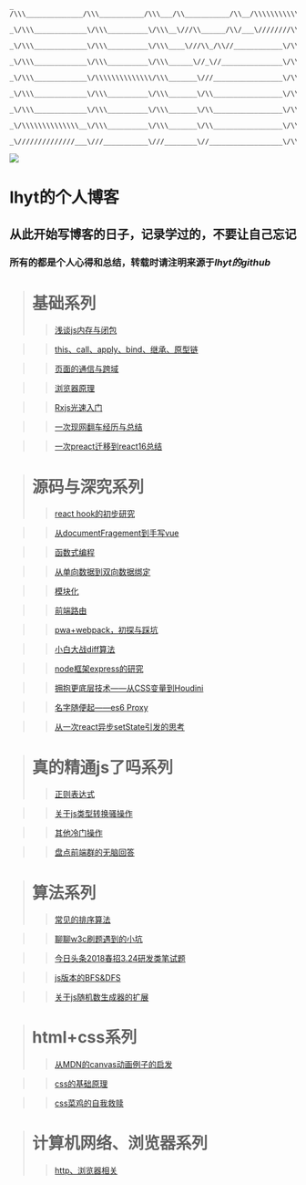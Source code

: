 	_ /\\\______________/\\\___________/\\\___/\\___________/\\__/\\\\\\\\\\\\\\\\______
	  _\/\\\_____________\/\\\__________\/\\\__\///\\______/\\/___\////////\\\/////______
	   _\/\\\_____________\/\\\__________\/\\\____\///\\_/\\//____________\/\\\__________
	    _\/\\\_____________\/\\\__________\/\\\______\//_\//_______________\/\\\_________
	     _\/\\\_____________\/\\\\\\\\\\\\\\/\\\_______\///_________________\/\\\________
	      _\/\\\_____________\/\\\__________\/\\\_______\/\\_________________\/\\\_______
	       _\/\\\_____________\/\\\__________\/\\\_______\/\\_________________\/\\\_______
	        _\/\\\\\\\\\\\\\\__\/\\\__________\/\\\_______\/\\_________________\/\\\______
	         _\//////////////___\///___________\///________\//__________________\/\\\_____
		 

<a href="#基础系列"><img src="https://img.shields.io/badge/>-issue-red.svg"/></a>

# lhyt的个人博客
## 从此开始写博客的日子，记录学过的，不要让自己忘记
### 所有的都是个人心得和总结，转载时请注明来源于*lhyt的github*

> # 基础系列
>> [浅谈js内存与闭包](https://github.com/lhyt/issue/issues/1)

>> [this、call、apply、bind、继承、原型链 ](https://github.com/lhyt/issue/issues/14)

>> [页面的通信与跨域](https://github.com/lhyt/issue/issues/20)

>> [浏览器原理](https://github.com/lhyt/issue/issues/22)

>> [Rxjs光速入门](https://github.com/lhyt/issue/issues/26)

>> [一次现网翻车经历与总结](https://github.com/lhyt/issue/issues/32)

>> [一次preact迁移到react16总结](https://github.com/lhyt/issue/issues/34)

> # 源码与深究系列
>> [react hook的初步研究](https://github.com/lhyt/issue/issues/35)

>> [从documentFragement到手写vue](https://github.com/lhyt/issue/issues/2)

>> [函数式编程](https://github.com/lhyt/issue/issues/7)

>> [从单向数据到双向数据绑定](https://github.com/lhyt/issue/issues/10)

>> [模块化](https://github.com/lhyt/issue/issues/13)

>> [前端路由](https://github.com/lhyt/issue/issues/18)

>> [pwa+webpack，初探与踩坑](https://github.com/lhyt/issue/issues/21)

>> [小白大战diff算法](https://github.com/lhyt/issue/issues/24)

>> [node框架express的研究](https://github.com/lhyt/issue/issues/25)

>> [拥抱更底层技术——从CSS变量到Houdini](https://github.com/lhyt/issue/issues/29)

>> [名字随便起——es6 Proxy](https://github.com/lhyt/issue/issues/30)

>> [从一次react异步setState引发的思考](https://github.com/lhyt/issue/issues/31)

> # 真的精通js了吗系列
>> [正则表达式](https://github.com/lhyt/issue/issues/4)

>> [关于js类型转换骚操作](https://github.com/lhyt/issue/issues/5)

>> [其他冷门操作](https://github.com/lhyt/issue/issues/12)

>> [盘点前端群的无脑回答](https://github.com/lhyt/issue/issues/17)

> # 算法系列
>> [常见的排序算法](https://github.com/lhyt/issue/issues/3)

>> [聊聊w3c刷题遇到的小坑](https://github.com/lhyt/issue/issues/6)

>> [今日头条2018春招3.24研发类笔试题](https://github.com/lhyt/issue/issues/11)

>> [js版本的BFS&DFS](https://github.com/lhyt/issue/issues/16)

>> [关于js随机数生成器的扩展 ](https://github.com/lhyt/issue/issues/23)


> # html+css系列
>> [从MDN的canvas动画例子的启发](https://github.com/lhyt/issue/issues/8)

>> [css的基础原理](https://github.com/lhyt/issue/issues/15)

>> [css菜鸡的自我救赎](https://github.com/lhyt/issue/issues/28)

> # 计算机网络、浏览器系列
>> [http、浏览器相关](https://github.com/lhyt/issue/issues/9)

